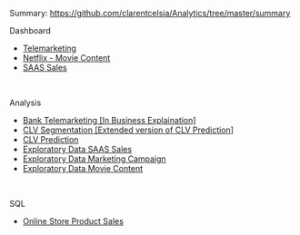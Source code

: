 Summary: https://github.com/clarentcelsia/Analytics/tree/master/summary <br>

Dashboard<br>
- [Telemarketing](https://public.tableau.com/views/Telemarketing_17307878209200/Dashboard1?:language=en-US&:sid=&:redirect=auth&:display_count=n&:origin=viz_share_link)
- [Netflix - Movie Content](https://public.tableau.com/app/profile/clarenti.celsia/viz/Netflix__17196685903560/Dashboard1)
- [SAAS Sales](https://public.tableau.com/views/SaaS_17201635744690/Dashboard1?:language=en-US&:sid=&:redirect=auth&:display_count=n&:origin=viz_share_link)
<br>

Analysis <br>
- [Bank Telemarketing [In Business Explaination]](https://github.com/clarentcelsia/Analytics/blob/master/ml/bank_telemarketing.ipynb)
- [CLV Segmentation [Extended version of CLV Prediction]](https://github.com/clarentcelsia/Analytics/blob/master/ml/customer_lifetime_value_in_cluster.ipynb)
- [CLV Prediction](https://github.com/clarentcelsia/Analytics/blob/master/ml/customer_lifetime_value.ipynb)
- [Exploratory Data SAAS Sales](https://github.com/clarentcelsia/ReportAnalyst/blob/master/saas.ipynb)
- [Exploratory Data Marketing Campaign](https://github.com/clarentcelsia/ReportAnalyst/blob/master/marketing_campaign.ipynb) <br>
- [Exploratory Data Movie Content](https://github.com/clarentcelsia/ReportAnalyst/blob/master/netflix.ipynb)
<br>

SQL <br>
- [Online Store Product Sales](https://github.com/clarentcelsia/Analytics/tree/master/sql)

